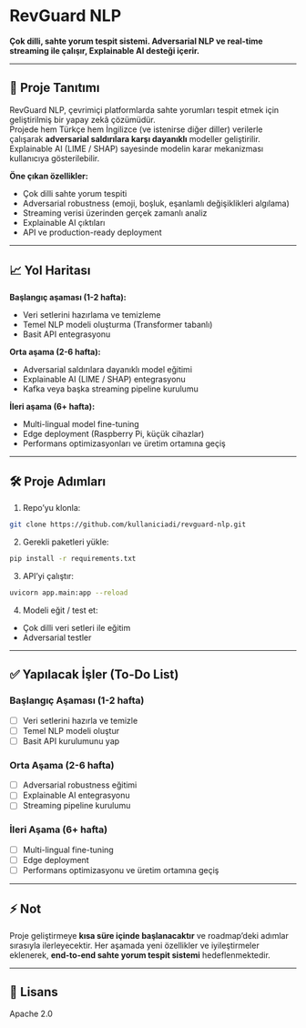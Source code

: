 # RevGuard NLP

**Çok dilli, sahte yorum tespit sistemi. Adversarial NLP ve real-time streaming ile çalışır, Explainable AI desteği içerir.**  

---

## 🚀 Proje Tanıtımı

RevGuard NLP, çevrimiçi platformlarda sahte yorumları tespit etmek için geliştirilmiş bir yapay zekâ çözümüdür.  
Projede hem Türkçe hem İngilizce (ve istenirse diğer diller) verilerle çalışarak **adversarial saldırılara karşı dayanıklı** modeller geliştirilir.  
Explainable AI (LIME / SHAP) sayesinde modelin karar mekanizması kullanıcıya gösterilebilir.  

**Öne çıkan özellikler:**
- Çok dilli sahte yorum tespiti
- Adversarial robustness (emoji, boşluk, eşanlamlı değişiklikleri algılama)
- Streaming verisi üzerinden gerçek zamanlı analiz
- Explainable AI çıktıları
- API ve production-ready deployment

---

## 📈 Yol Haritası

**Başlangıç aşaması (1-2 hafta):**
- Veri setlerini hazırlama ve temizleme
- Temel NLP modeli oluşturma (Transformer tabanlı)
- Basit API entegrasyonu

**Orta aşama (2-6 hafta):**
- Adversarial saldırılara dayanıklı model eğitimi
- Explainable AI (LIME / SHAP) entegrasyonu
- Kafka veya başka streaming pipeline kurulumu

**İleri aşama (6+ hafta):**
- Multi-lingual model fine-tuning
- Edge deployment (Raspberry Pi, küçük cihazlar)
- Performans optimizasyonları ve üretim ortamına geçiş

---

## 🛠 Proje Adımları

1. Repo’yu klonla:
```bash
git clone https://github.com/kullaniciadi/revguard-nlp.git
````

2. Gerekli paketleri yükle:

```bash
pip install -r requirements.txt
```

3. API’yi çalıştır:

```bash
uvicorn app.main:app --reload
```

4. Modeli eğit / test et:

* Çok dilli veri setleri ile eğitim
* Adversarial testler

---

## ✅ Yapılacak İşler (To-Do List)

### Başlangıç Aşaması (1-2 hafta)

* [ ] Veri setlerini hazırla ve temizle
* [ ] Temel NLP modeli oluştur
* [ ] Basit API kurulumunu yap

### Orta Aşama (2-6 hafta)

* [ ] Adversarial robustness eğitimi
* [ ] Explainable AI entegrasyonu
* [ ] Streaming pipeline kurulumu

### İleri Aşama (6+ hafta)

* [ ] Multi-lingual fine-tuning
* [ ] Edge deployment
* [ ] Performans optimizasyonu ve üretim ortamına geçiş

---

## ⚡ Not

Proje geliştirmeye **kısa süre içinde başlanacaktır** ve roadmap’deki adımlar sırasıyla ilerleyecektir. Her aşamada yeni özellikler ve iyileştirmeler eklenerek, **end-to-end sahte yorum tespit sistemi** hedeflenmektedir.

---

## 📄 Lisans

Apache 2.0
